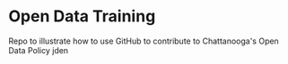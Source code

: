 Open Data Training
================

Repo to illustrate how to use GitHub to contribute to Chattanooga's Open Data Policy
jden
